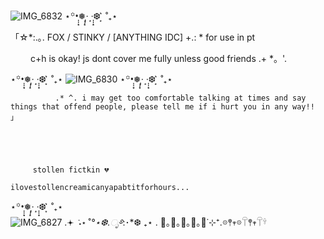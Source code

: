![IMG_6832](https://github.com/user-attachments/assets/afea83ba-dd6d-4073-aa2f-1e058f7a46f8) 
⋆꙳•̩̩͙❅*̩̩͙‧͙ ‧͙*̩̩͙❆ ͙͛ ˚₊⋆




「☆*:.｡. FOX / STINKY / [ANYTHING IDC] +.: * for use in pt      





　             　c+h is okay! js dont cover me fully unless good friends .+ *。'.     







⋆꙳•̩̩͙❅*̩̩͙‧͙ ‧͙*̩̩͙❆ ͙͛ ˚₊⋆
![IMG_6830](https://github.com/user-attachments/assets/41c41519-85f6-4f4c-9198-83433b03803a) 
⋆꙳•̩̩͙❅*̩̩͙‧͙ ‧͙*̩̩͙❆ ͙͛ ˚₊⋆



        
              .* ^. i may get too comfortable talking at times and say things that offend people, please tell me if i hurt you in any way!! 」




              
         stollen fictkin 💔 

    ilovestollencreamicanyapabtitforhours...


 ⋆꙳•̩̩͙❅*̩̩͙‧͙ ‧͙*̩̩͙❆ ͙͛ ˚₊⋆   
![IMG_6827](https://github.com/user-attachments/assets/58c4a752-5ac9-44c0-8e20-754ce39095e1)
.𖥔 ݁ ˖⋆ ˚*°⋆❆.ೃ࿔*:･*❆ ₊⋆ . 🚂｡🚋｡🚋｡🚋｡🚋˙⊹⁺.𖡼𖤣𖥧𖡼𓋼𖤣𖥧𓋼𓍊
